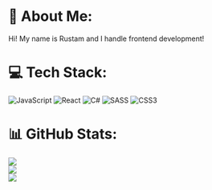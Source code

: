 # 💫 About Me:
Hi! My name is Rustam and I handle frontend development!


# 💻 Tech Stack:
![JavaScript](https://img.shields.io/badge/javascript-%23323330.svg?style=for-the-badge&logo=javascript&logoColor=%23F7DF1E) 
![React](https://img.shields.io/badge/react-%2320232a.svg?style=for-the-badge&logo=react&logoColor=%2361DAFB)
![C#](https://img.shields.io/badge/c%23-%23239120.svg?style=for-the-badge&logo=csharp&logoColor=white) 
![SASS](https://img.shields.io/badge/SASS-hotpink.svg?style=for-the-badge&logo=SASS&logoColor=white)
![CSS3](https://img.shields.io/badge/css3-%231572B6.svg?style=for-the-badge&logo=css3&logoColor=white)  
# 📊 GitHub Stats:
![](https://github-readme-stats.vercel.app/api?username=Gidcher&theme=blueberry&hide_border=false&include_all_commits=false&count_private=false)<br/>
![](https://github-readme-streak-stats.herokuapp.com/?user=Gidcher&theme=blueberry&hide_border=false)<br/>
![](https://github-readme-stats.vercel.app/api/top-langs/?username=Gidcher&theme=blueberry&hide_border=false&include_all_commits=false&count_private=false&layout=compact)

<!-- Proudly created with GPRM ( https://gprm.itsvg.in ) -->
